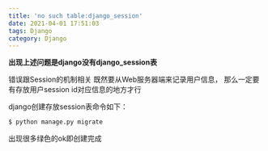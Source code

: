 ```yaml
---
title: 'no such table:django_session'
date: 2021-04-01 17:51:03
tags: Django
category: Django
---
```



**出现上述问题是django没有django_session表**

错误跟Session的机制相关
既然要从Web服务器端来记录用户信息，
那么一定要有存放用户session id对应信息的地方才行

django创建存放session表命令如下：

```bash
$ python manage.py migrate
```

出现很多绿色的ok即创建完成

